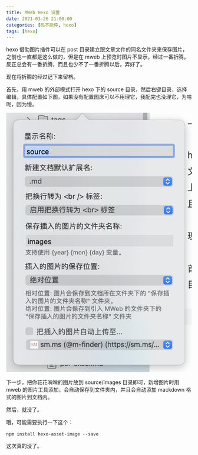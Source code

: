 ```yaml
---
title: MWeb Hexo 设置
date: 2021-03-26 21:00:00
categories: [码不能停, hexo]
tags: [hexo]
---
```


hexo 借助图片插件可以在 post 目录建立跟文章文件的同名文件夹来保存图片，之前也一直都是这么做的，但是在 mweb 上预览时图片不显示，经过一番折腾，反正总会有一番折腾，而且也少不了一番折腾以后，弄好了。

现在将折腾的经过记下来留档。

首先，用 mweb 的外部模式打开 hexo 下的 source 目录，然后右键目录，选择编辑，具体配置如下图，如果没有配置图床可以不用理它，我配完也没理它，为啥呢，因为慢。

![图片路径](/images/mweb-images.png)


下一步，把你花花哨哨的图片放到 source/images 目录即可，新增图片时用 mweb 的图片工具添加，会自动保存到文件夹内，并且会自动添加 mackdown 格式的图片到文档内。

然后，就没了。

哦，可能需要执行一下这个：
```shell
npm install hexo-asset-image --save
```

这次真的没了。

